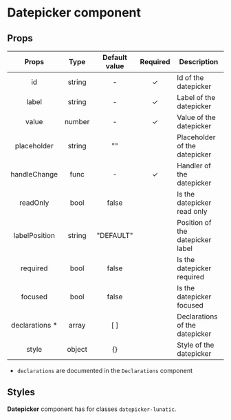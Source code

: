 # Datepicker component

## Props

|      Props      |  Type  | Default value | Required | Description                      |
| :-------------: | :----: | :-----------: | :------: | -------------------------------- |
|       id        | string |       -       |    ✓     | Id of the datepicker             |
|      label      | string |       -       |    ✓     | Label of the datepicker          |
|      value      | number |       -       |    ✓     | Value of the datepicker          |
|   placeholder   | string |      ""       |          | Placeholder of the datepicker    |
|  handleChange   |  func  |       -       |    ✓     | Handler of the datepicker        |
|    readOnly     |  bool  |     false     |          | Is the datepicker read only      |
|  labelPosition  | string |   "DEFAULT"   |          | Position of the datepicker label |
|    required     |  bool  |     false     |          | Is the datepicker required       |
|     focused     |  bool  |     false     |          | Is the datepicker focused        |
| declarations \* | array  |      [ ]      |          | Declarations of the datepicker   |
|      style      | object |      {}       |          | Style of the datepicker          |

- `declarations` are documented in the `Declarations` component

## Styles

**Datepicker** component has for classes `datepicker-lunatic`.

